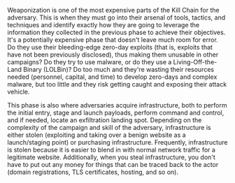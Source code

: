 Weaponization is one of the most expensive parts of the Kill Chain for the adversary. This is when they must go into their arsenal of tools, tactics, and techniques and identify exactly how they are going to leverage the information they collected in the previous phase to achieve their objectives. It's a potentially expensive phase that doesn't leave much room for error. Do they use their bleeding-edge zero-day exploits (that is, exploits that have not been previously disclosed), thus making them unusable in other campaigns? Do they try to use malware, or do they use a Living-Off-the-Land Binary (LOLBin)? Do too much and they're wasting their resources needed (personnel, capital, and time) to develop zero-days and complex malware, but too little and they risk getting caught and exposing their attack vehicle.

This phase is also where adversaries acquire infrastructure, both to perform the initial entry, stage and launch payloads, perform command and control, and if needed, locate an exfiltration landing spot. Depending on the complexity of the campaign and skill of the adversary, infrastructure is either stolen (exploiting and taking over a benign website as a launch/staging point) or purchasing infrastructure. Frequently, infrastructure is stolen because it is easier to blend in with normal network traffic for a legitimate website. Additionally, when you steal infrastructure, you don't have to put out any money for things that can be traced back to the actor (domain registrations, TLS certificates, hosting, and so on).